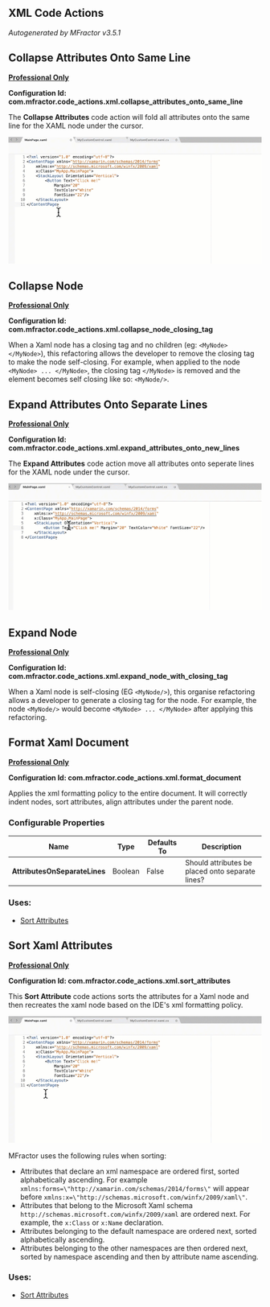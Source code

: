 ## XML Code Actions
*Autogenerated by MFractor v3.5.1*
## Collapse Attributes Onto Same Line

**[Professional Only](https://www.mfractor.com/buy?utm_source=docs&utm_medium=professional_only)**

**Configuration Id: com.mfractor.code_actions.xml.collapse_attributes_onto_same_line**

The **Collapse Attributes** code action will fold all attributes onto the same line for the XAML node under the cursor.

![Using the Collapse Attributes code action](/img/code-actions/forms/collapse-attributes.gif)


## Collapse Node

**[Professional Only](https://www.mfractor.com/buy?utm_source=docs&utm_medium=professional_only)**

**Configuration Id: com.mfractor.code_actions.xml.collapse_node_closing_tag**

When a Xaml node has a closing tag and no children (eg: `<MyNode> </MyNode>`), this refactoring allows the developer to remove the closing tag to make the node self-closing. For example, when applied to the node `<MyNode> ... </MyNode>`, the closing tag `</MyNode>` is removed and the element becomes self closing like so: `<MyNode/>`.


## Expand Attributes Onto Separate Lines

**[Professional Only](https://www.mfractor.com/buy?utm_source=docs&utm_medium=professional_only)**

**Configuration Id: com.mfractor.code_actions.xml.expand_attributes_onto_new_lines**

The **Expand Attributes** code action move all attributes onto seperate lines for the XAML node under the cursor.

![Using the Expand Attributes code action](/img/code-actions/forms/expand-attributes.gif)


## Expand Node

**[Professional Only](https://www.mfractor.com/buy?utm_source=docs&utm_medium=professional_only)**

**Configuration Id: com.mfractor.code_actions.xml.expand_node_with_closing_tag**

When a Xaml node is self-closing (EG `<MyNode/>`), this organise refactoring allows a developer to generate a closing tag for the node. For example, the node `<MyNode/>` would become `<MyNode> ... </MyNode>` after applying this refactoring.


## Format Xaml Document

**[Professional Only](https://www.mfractor.com/buy?utm_source=docs&utm_medium=professional_only)**

**Configuration Id: com.mfractor.code_actions.xml.format_document**

Applies the xml formatting policy to the entire document. It will correctly indent nodes, sort attributes, align attributes under the parent node.


### Configurable Properties

| Name | Type | Defaults To | Description |
|------|------|-------------|-------------|
| **AttributesOnSeparateLines** | Boolean | False | Should attributes be placed onto separate lines? |

### Uses:

 * [Sort Attributes](/code-generation/xml.md#sort-attributes)


## Sort Xaml Attributes

**[Professional Only](https://www.mfractor.com/buy?utm_source=docs&utm_medium=professional_only)**

**Configuration Id: com.mfractor.code_actions.xml.sort_attributes**

This **Sort Attribute** code actions sorts the attributes for a Xaml node and then recreates the xaml node based on the IDE's xml formatting policy.

![Using the sort attributes code action](/img/code-actions/forms/sort-attributes.gif)

MFractor uses the following rules when sorting:

 * Attributes that declare an xml namespace are ordered first, sorted alphabetically ascending. For example `xmlns:forms=\"http://xamarin.com/schemas/2014/forms\"` will appear before `xmlns:x=\"http://schemas.microsoft.com/winfx/2009/xaml\"`.
 * Attributes that belong to the Microsoft Xaml schema `http://schemas.microsoft.com/winfx/2009/xaml` are ordered next. For example, the `x:Class` or `x:Name` declaration.
 * Attributes belonging to the default namespace are ordered next, sorted alphabetically ascending.
 * Attributes belonging to the other namespaces are then ordered next, sorted by namespace ascending and then by attribute name ascending.


### Uses:

 * [Sort Attributes](/code-generation/xml.md#sort-attributes)


